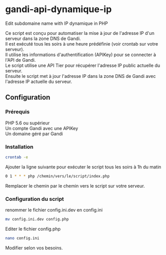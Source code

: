 # gandi-api-dynamique-ip
Edit subdomaine name with IP dynamique in PHP

Ce script est conçu pour automatiser la mise à jour de l'adresse IP d'un serveur dans la zone DNS de Gandi.  
Il est exécuté tous les soirs à une heure prédéfinie (voir crontab sur votre serveur).  
Il utilise les informations d'authentification (APIKey) pour se connecter à l'API de Gandi.  
Le script utilise une API Tier pour récupérer l'adresse IP public actuelle du serveur.  
Ensuite le script met à jour l'adresse IP dans la zone DNS de Gandi avec l'adresse IP actuelle du serveur.

## Configuration

### Prérequis
PHP 5.6 ou supérieur  
Un compte Gandi avec une APIKey  
Un domaine géré par Gandi

### Installation
```bash
crontab -e
```

Ajouter la ligne suivante pour exécuter le script tous les soirs à 1h du matin
```bash
0 1 * * * php /chemin/vers/le/script/index.php
```
Remplacer le chemin par le chemin vers le script sur votre serveur.

### Configuration du script
renommer le fichier config.ini.dev en config.ini
```bash
mv config.ini.dev config.php
```

Editer le fichier config.php
```bash
nano config.ini
```
Modifier selon vos besoins.